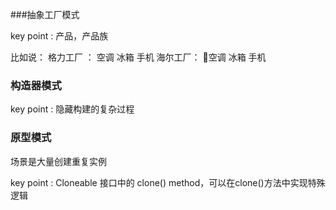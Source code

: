 ###抽象工厂模式

key point :  产品，产品族 

比如说：
    格力工厂 ： 空调 冰箱 手机
    海尔工厂：  空调 冰箱 手机




### 构造器模式
key point : 隐藏构建的复杂过程


### 原型模式

场景是大量创建重复实例

key point : Cloneable 接口中的 clone() method，可以在clone()方法中实现特殊逻辑
